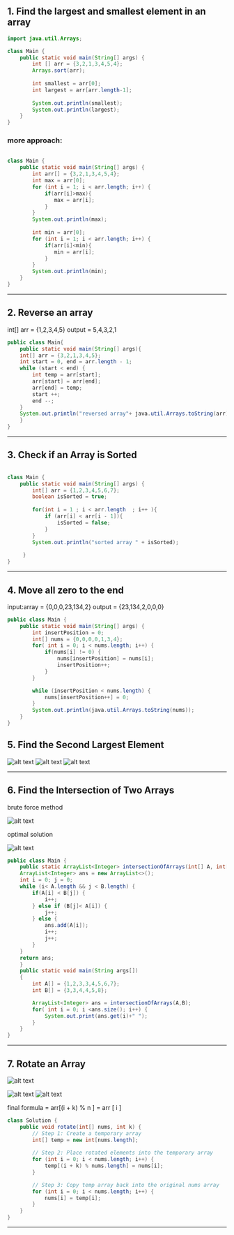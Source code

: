 ## 1. Find the largest and smallest element in an array

```java
import java.util.Arrays;

class Main {
    public static void main(String[] args) {
        int [] arr = {3,2,1,3,4,5,4};
        Arrays.sort(arr);
        
        int smallest = arr[0];
        int largest = arr[arr.length-1];
        
        System.out.println(smallest);
        System.out.println(largest);
    }
}
```

### more  approach:

```java

class Main {
    public static void main(String[] args) {
        int arr[] = {3,2,1,3,4,5,4};
        int max = arr[0];
        for (int i = 1; i < arr.length; i++) {
            if(arr[i]>max){
               max = arr[i];   
            }
        }
        System.out.println(max);
        
        int min = arr[0];
        for (int i = 1; i < arr.length; i++) {
            if(arr[i]<min){
               min = arr[i];   
            }
        }
        System.out.println(min);
    }
}

```

---

## 2. Reverse an array 


int[] arr = {1,2,3,4,5}
output = 5,4,3,2,1


```java
public class Main{
	public static void main(String[] args){
	int[] arr = {3,2,1,3,4,5};
	int start = 0, end = arr.length - 1;
	while (start < end) {
		int temp = arr[start];
		arr[start] = arr[end];
		arr[end] = temp;
		start ++;
		end --; 
	}
	System.out.println("reversed array"+ java.util.Arrays.toString(arr));
	}
}
```

---
## 3. Check if an Array is Sorted

```java

class Main {
    public static void main(String[] args) {
        int[] arr = {1,2,3,4,5,6,7};
        boolean isSorted = true;
        
        for(int i = 1 ; i < arr.length  ; i++ ){
            if (arr[i] < arr[i - 1]){
                isSorted = false;
            }
        }
        System.out.println("sorted array " + isSorted);
        
     }
}
```

---

## 4. Move all zero to the end

input:array = {0,0,0,23,134,2}
output = {23,134,2,0,0,0}

```java
public class Main {
    public static void main(String[] args) {
        int insertPosition = 0;
        int[] nums = {0,0,0,0,1,3,4};
        for( int i = 0; i < nums.length; i++) {
            if(nums[i] != 0) {
                nums[insertPosition] = nums[i];
                insertPosition++;
            }
        }

        while (insertPosition < nums.length) {
            nums[insertPosition++] = 0;
        }
        System.out.println(java.util.Arrays.toString(nums));
    }
}
```

## 5. **Find the Second Largest Element**

![alt text](Pastedimage20241225185154.png)
![alt text](Pastedimage20241225185202.png)
![alt text](Pastedimage20241225185211.png)

---
## 6. **Find the Intersection of Two Arrays**

brute force method 

![alt text](Pastedimage20241225190605.png)

optimal solution

![alt text](Pastedimage20241225191041.png)


```java
public class Main {
	public static ArrayList<Integer> intersectionOfArrays(int[] A, int[] B){
	ArrayList<Integer> ans = new ArrayList<>();
	int i = 0; j = 0;
	while (i< A.length && j < B.length) {
		if(A[i] < B[j]) {
			i++;
		} else if (B[j]< A[i]) {
			j++;
		} else {
			ans.add(A[i]);
			i++;
			j++;
		}
	}
	return ans;
	}
	public static void main(String args[])
	{
		int A[] = {1,2,3,3,4,5,6,7};
		int B[] = {3,3,4,4,5,8};

		ArrayList<Integer> ans = intersectionOfArrays(A,B);
		for( int i = 0; i <ans.size(); i++) {
			System.out.print(ans.get(i)+" ");
		}
	}
}
```

---
## 7. **Rotate an Array**

![alt text](Pastedimage20241225192533.png)

![alt text](Pastedimage20241225192711.png)
![alt text](Pastedimage20241225192855.png)

final formula = arr[(i + k) % n ] = arr [ i ]

```java
class Solution {
    public void rotate(int[] nums, int k) {
        // Step 1: Create a temporary array
        int[] temp = new int[nums.length];
        
        // Step 2: Place rotated elements into the temporary array
        for (int i = 0; i < nums.length; i++) {
            temp[(i + k) % nums.length] = nums[i];
        }

        // Step 3: Copy temp array back into the original nums array
        for (int i = 0; i < nums.length; i++) {
            nums[i] = temp[i];
        }
    }
}
```

---

